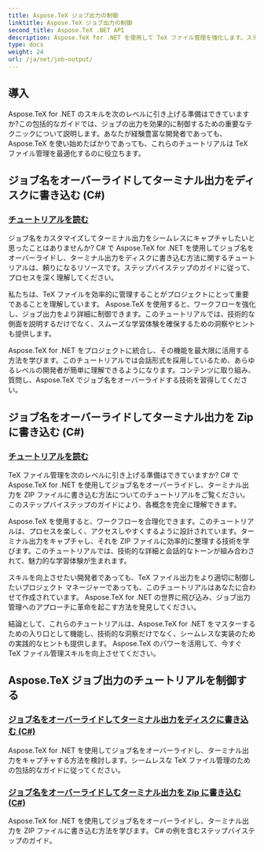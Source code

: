 ```yaml
---
title: Aspose.TeX ジョブ出力の制御
linktitle: Aspose.TeX ジョブ出力の制御
second_title: Aspose.TeX .NET API
description: Aspose.TeX for .NET を使用して TeX ファイル管理を強化します。ステップバイステップのガイドを使用して、C# を使用してジョブ名をオーバーライドし、ターミナル出力を簡単にキャプチャする方法を学びます。
type: docs
weight: 24
url: /ja/net/job-output/
---
```


## 導入

Aspose.TeX for .NET のスキルを次のレベルに引き上げる準備はできていますか?この包括的なガイドでは、ジョブの出力を効果的に制御するための重要なテクニックについて説明します。あなたが経験豊富な開発者であっても、Aspose.TeX を使い始めたばかりであっても、これらのチュートリアルは TeX ファイル管理を最適化するのに役立ちます。

## ジョブ名をオーバーライドしてターミナル出力をディスクに書き込む (C#)
### [チュートリアルを読む](./override-job-name-disk-output-csharp/)

ジョブ名をカスタマイズしてターミナル出力をシームレスにキャプチャしたいと思ったことはありませんか? C# で Aspose.TeX for .NET を使用してジョブ名をオーバーライドし、ターミナル出力をディスクに書き込む方法に関するチュートリアルは、頼りになるリソースです。ステップバイステップのガイドに従って、プロセスを深く理解してください。

私たちは、TeX ファイルを効率的に管理することがプロジェクトにとって重要であることを理解しています。 Aspose.TeX を使用すると、ワークフローを強化し、ジョブ出力をより詳細に制御できます。このチュートリアルでは、技術的な側面を説明するだけでなく、スムーズな学習体験を確保するための洞察やヒントも提供します。

Aspose.TeX for .NET をプロジェクトに統合し、その機能を最大限に活用する方法を学びます。このチュートリアルでは会話形式を採用しているため、あらゆるレベルの開発者が簡単に理解できるようになります。コンテンツに取り組み、質問し、Aspose.TeX でジョブ名をオーバーライドする技術を習得してください。

## ジョブ名をオーバーライドしてターミナル出力を Zip に書き込む (C#)
### [チュートリアルを読む](./override-job-name-zip-output-csharp/)

TeX ファイル管理を次のレベルに引き上げる準備はできていますか? C# で Aspose.TeX for .NET を使用してジョブ名をオーバーライドし、ターミナル出力を ZIP ファイルに書き込む方法についてのチュートリアルをご覧ください。このステップバイステップのガイドにより、各概念を完全に理解できます。

Aspose.TeX を使用すると、ワークフローを合理化できます。このチュートリアルは、プロセスを楽しく、アクセスしやすくするように設計されています。ターミナル出力をキャプチャし、それを ZIP ファイルに効率的に整理する技術を学びます。このチュートリアルでは、技術的な詳細と会話的なトーンが組み合わされて、魅力的な学習体験が生まれます。

スキルを向上させたい開発者であっても、TeX ファイル出力をより適切に制御したいプロジェクト マネージャーであっても、このチュートリアルはあなたに合わせて作成されています。 Aspose.TeX for .NET の世界に飛び込み、ジョブ出力管理へのアプローチに革命を起こす方法を発見してください。

結論として、これらのチュートリアルは、Aspose.TeX for .NET をマスターするための入り口として機能し、技術的な洞察だけでなく、シームレスな実装のための実践的なヒントも提供します。 Aspose.TeX のパワーを活用して、今すぐ TeX ファイル管理スキルを向上させてください。
## Aspose.TeX ジョブ出力のチュートリアルを制御する
### [ジョブ名をオーバーライドしてターミナル出力をディスクに書き込む (C#)](./override-job-name-disk-output-csharp/)
Aspose.TeX for .NET を使用してジョブ名をオーバーライドし、ターミナル出力をキャプチャする方法を検討します。シームレスな TeX ファイル管理のための包括的なガイドに従ってください。
### [ジョブ名をオーバーライドしてターミナル出力を Zip に書き込む (C#)](./override-job-name-zip-output-csharp/)
Aspose.TeX for .NET を使用してジョブ名をオーバーライドし、ターミナル出力を ZIP ファイルに書き込む方法を学びます。 C# の例を含むステップバイステップのガイド。